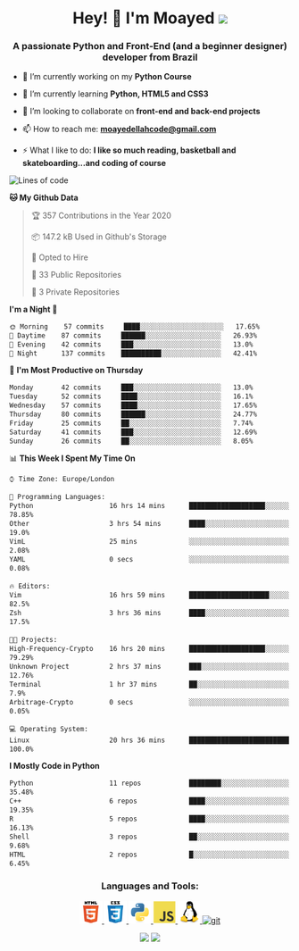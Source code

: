 <h1 align="center">Hey! 👋 I'm Moayed <img src="https://github.com/Moayed-Ellah/Moayed-Ellah/blob/Main/69-eye-outline.gif"></h1>
<h3 align="center">A passionate Python and Front-End (and a beginner designer) developer from Brazil</h3>

- 🔭 I’m currently working on my **Python Course**

- 🌱 I’m currently learning **Python, HTML5 and CSS3**

- 👯 I’m looking to collaborate on **front-end and back-end projects**

- 📫 How to reach me: **moayedellahcode@gmail.com**

- ⚡ What I like to do: **I like so much reading, basketball and skateboarding...and coding of course**

<!--START_SECTION:waka-->
![Lines of code](https://img.shields.io/badge/From%20Hello%20World%20I%27ve%20Written-208061%20lines%20of%20code-blue)

**🐱 My Github Data** 

> 🏆 357 Contributions in the Year 2020
 > 
> 📦 147.2 kB Used in Github's Storage 
 > 
> 💼 Opted to Hire
 > 
> 📜 33 Public Repositories
 > 
> 🔑 3 Private Repositories 

**I'm a Night 🦉** 

```text
🌞 Morning    57 commits     ████░░░░░░░░░░░░░░░░░░░░░   17.65% 
🌆 Daytime    87 commits     ██████░░░░░░░░░░░░░░░░░░░   26.93% 
🌃 Evening    42 commits     ███░░░░░░░░░░░░░░░░░░░░░░   13.0% 
🌙 Night      137 commits    ██████████░░░░░░░░░░░░░░░   42.41%

```
📅 **I'm Most Productive on Thursday** 

```text
Monday       42 commits     ███░░░░░░░░░░░░░░░░░░░░░░   13.0% 
Tuesday      52 commits     ████░░░░░░░░░░░░░░░░░░░░░   16.1% 
Wednesday    57 commits     ████░░░░░░░░░░░░░░░░░░░░░   17.65% 
Thursday     80 commits     ██████░░░░░░░░░░░░░░░░░░░   24.77% 
Friday       25 commits     ██░░░░░░░░░░░░░░░░░░░░░░░   7.74% 
Saturday     41 commits     ███░░░░░░░░░░░░░░░░░░░░░░   12.69% 
Sunday       26 commits     ██░░░░░░░░░░░░░░░░░░░░░░░   8.05%

```


📊 **This Week I Spent My Time On** 

```text
⌚︎ Time Zone: Europe/London

💬 Programming Languages: 
Python                   16 hrs 14 mins      ███████████████████░░░░░░   78.85% 
Other                    3 hrs 54 mins       ████░░░░░░░░░░░░░░░░░░░░░   19.0% 
VimL                     25 mins             ░░░░░░░░░░░░░░░░░░░░░░░░░   2.08% 
YAML                     0 secs              ░░░░░░░░░░░░░░░░░░░░░░░░░   0.08%

🔥 Editors: 
Vim                      16 hrs 59 mins      ████████████████████░░░░░   82.5% 
Zsh                      3 hrs 36 mins       ████░░░░░░░░░░░░░░░░░░░░░   17.5%

🐱‍💻 Projects: 
High-Frequency-Crypto    16 hrs 20 mins      ███████████████████░░░░░░   79.29% 
Unknown Project          2 hrs 37 mins       ███░░░░░░░░░░░░░░░░░░░░░░   12.76% 
Terminal                 1 hr 37 mins        ██░░░░░░░░░░░░░░░░░░░░░░░   7.9% 
Arbitrage-Crypto         0 secs              ░░░░░░░░░░░░░░░░░░░░░░░░░   0.05%

💻 Operating System: 
Linux                    20 hrs 36 mins      █████████████████████████   100.0%

```

**I Mostly Code in Python** 

```text
Python                   11 repos            ████████░░░░░░░░░░░░░░░░░   35.48% 
C++                      6 repos             ████░░░░░░░░░░░░░░░░░░░░░   19.35% 
R                        5 repos             ████░░░░░░░░░░░░░░░░░░░░░   16.13% 
Shell                    3 repos             ██░░░░░░░░░░░░░░░░░░░░░░░   9.68% 
HTML                     2 repos             █░░░░░░░░░░░░░░░░░░░░░░░░   6.45%

```



<!--END_SECTION:waka-->

<h3 align="center">Languages and Tools:</h3>

<p align="center"> 
  <a href="https://www.w3.org/html/" target="_blank"> 
    <img src="https://raw.githubusercontent.com/devicons/devicon/master/icons/html5/html5-original-wordmark.svg" alt="html5" width="40" height="40"/> 
  </a>
  <a href="https://www.w3schools.com/css/" target="_blank"> 
    <img src="https://raw.githubusercontent.com/devicons/devicon/master/icons/css3/css3-original-wordmark.svg" alt="css3" width="40" height="40"/> 
  </a> 
  <a href="https://www.python.org" target="_blank"> 
    <img src="https://raw.githubusercontent.com/devicons/devicon/master/icons/python/python-original.svg" alt="python" width="40" height="40"/> 
  </a>  
  <a href="https://developer.mozilla.org/en-US/docs/Web/JavaScript" target="_blank"> 
    <img src="https://raw.githubusercontent.com/devicons/devicon/master/icons/javascript/javascript-original.svg" alt="javascript" width="40" height="40"/> 
  </a> 
  <a href="https://www.linux.org/" target="_blank"> 
    <img src="https://raw.githubusercontent.com/devicons/devicon/master/icons/linux/linux-original.svg" alt="linux" width="40" height="40"/> 
  </a> 
  <a href="https://git-scm.com/" target="_blank"> 
    <img src="https://www.vectorlogo.zone/logos/git-scm/git-scm-icon.svg" alt="git" width="40" height="40"/> 
  </a>
</p>

<p align= "center">
  <img height= "150" src="https://github-readme-stats.vercel.app/api?username=BrantLauro&theme=react&show_icons=true&include_all_commits=true" />
  <img height= "150" src="https://github-readme-stats.vercel.app/api/top-langs/?username=BrantLauro&theme=react&layout=compact" />
</p>
